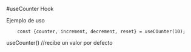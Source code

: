 #useCounter Hook

Ejemplo de uso
```
    const {counter, increment, decrement, reset} = useCOunter(10);

```

useCounter() //recibe un valor por defecto